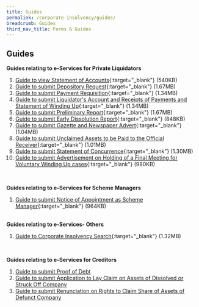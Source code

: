 ```yaml
---
title: Guides
permalink: /corporate-insolvency/guides/
breadcrumb: Guides
third_nav_title: Forms & Guides
---
```

Guides
---

**Guides relating to e-Services for Private Liquidators**<br>

1. [Guide to view Statement of Accounts](/files/guide%20to%20statement%20of%20accounts%20eservice.pdf){:target="_blank"} (540KB)<br>
2. [Guide to submit Depository Request](/files/guide%20depository%20request.pdf){:target="_blank"} (1.67MB)<br>
3. [Guide to submit Payment Requisition](/files/guide%20to%20payment%20requisition%20eservice.pdf){:target="_blank"} (1.34MB)<br>
4. [Guide to submit Liquidator's Account and Receipts of Payments and Statement of Winding Up](/files/guide%20to%20liquidator%20accounts%20of%20receipts%20and%20payments.pdf){:target="_blank"} (1.34MB)<br>
5.  [Guide to submit Preliminary Report](/files/guide%20to%20submit%20preliminary%20report.pdf){:target="_blank"} (1.67MB)<br>
6. [Guide to submit Early Dissolution Report](/files/guide%20to%20submit%20early%20dissolution%20report.pdf){:target="_blank"} (848KB)<br>
7. [Guide to submit Gazette and Newspaper Advert](/files/guide%20to%20submit%20gazette%20and%20newspaper%20advert.pdf){:target="_blank"} (1.04MB)<br>
8. [Guide to submit Unclaimed Assets to be Paid to the Official Receiver](/files/guide%20to%20submit%20unclaimed%20assets%20to%20be%20paid%20to%20the%20official%20receiver.pdf){:target="_blank"} (1.01MB)<br>
9. [Guide to submit Statement of Concurrence](/files/guide%20to%20submit%20statement%20of%20concurrence.pdf){:target="_blank"} (1.30MB)<br>
10. [Guide to submit Advertisement on Holding of a Final Meeting for Voluntary Winding Up cases](/files/guide%20to%20submit%20advert%20final%20meeting%20vw.pdf){:target="_blank"} (980KB)<br>
<br>


**Guides relating to e-Services for Scheme Managers**<br>

1. [Guide to submit Notice of Appointment as Scheme Manager](/files/guide%20to%20submit%20notice%20of%20appointment%20as%20scheme%20manager.pdf){:target="_blank"} (964KB)<br><br>



**Guides relating to e-Services- Others**<br>

1. [Guide to Corporate Insolvency Search](/files/guide%20to%20corporate%20insolvency%20search.pdf){:target="_blank"} (1.32MB)<br>
<br>

**Guides relating to e-Services for Creditors**<br>

1. [Guide to submit Proof of Debt](/files/submit%20proof%20of%20debt.pdf)<br>
2. [Guide to submit Application to Lay Claim on Assets of Dissolved or Struck Off Company](/files/submit%20application%20to%20lay%20claim%20on%20assets%20of%20dissolved%20or%20struck%20off%20company%20v2.pdf)
3. [Guide to submit Renunciation on Rights to Claim Share of Assets of Defunct Company](/files/submit%20renunciation%20on%20rights%20to%20claim%20share%20of%20assets%20of%20defunct%20company.pdf)